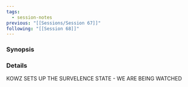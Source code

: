 ```yaml
---
tags:
  - session-notes
previous: "[[Sessions/Session 67]]"
following: "[[Session 68]]"
---
```

### Synopsis


### Details

KOWZ SETS UP THE SURVELENCE STATE - WE ARE BEING WATCHED